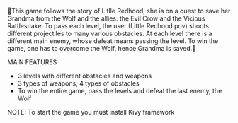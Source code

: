 🐺This game follows the story of Litlle Redhood, she is on a quest to save her Grandma from the Wolf and the allies: the Evil Crow and the Vicious Rattlesnake. To pass each level, the user (Little Redhood pov) shoots different projectiles to many various obstacles. At each level there is a different main enemy, whose defeat means passing the level. To win the game, one has to overcome the Wolf, hence Grandma is saved.🐍

MAIN FEATURES
* 3 levels with different obstacles and weapons
* 3 types of weapons, 4 types of obstacles
* To win the entire game, pass the levels and defeat the last enemy, the Wolf
  
NOTE: To start the game you must install Kivy framework
